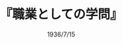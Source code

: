 ---
title: "『職業としての学問』"
description: "第一次大戦後の混迷のドイツ．青年たちは事実のかわりに世界観を，認識のかわりに体験を，教師のかわりに指導者を欲した．学問と政策の峻別を説くこの名高い講演で，ウェーバーはこうした風潮を鍛えらるべき弱さだと批判し，「日々の仕事（ザッヘ）に帰れ」と彼らを叱咤する．それは聴衆に「脅かすような」印象を与えたという．"
date: 1936/7/15
shorttitle: ""
authors: ['']
publishDate: ""
ENTRYTYPE: "基礎演習テキスト100"
series:
- 早稲田大学必修基礎演習テキスト100(2020年度)
tags: 
- 
category: 
- 
# publisher: "Self-Published"
image: 
pinned : true
draft: false
hideToc: false
enableToc: true
enableTocContent: false
copyright: "All rights reserved"
---